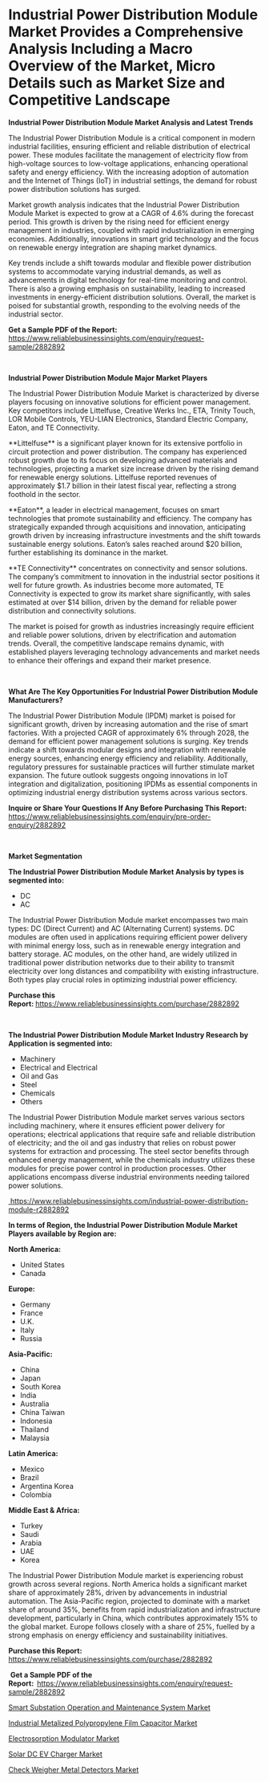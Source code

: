 <p><h1>Industrial Power Distribution Module Market Provides a Comprehensive Analysis Including a Macro Overview of the Market, Micro Details such as Market Size and Competitive Landscape</h1></p><p><strong>Industrial Power Distribution Module Market Analysis and Latest Trends</strong></p>
<p><p>The Industrial Power Distribution Module is a critical component in modern industrial facilities, ensuring efficient and reliable distribution of electrical power. These modules facilitate the management of electricity flow from high-voltage sources to low-voltage applications, enhancing operational safety and energy efficiency. With the increasing adoption of automation and the Internet of Things (IoT) in industrial settings, the demand for robust power distribution solutions has surged.</p><p>Market growth analysis indicates that the Industrial Power Distribution Module Market is expected to grow at a CAGR of 4.6% during the forecast period. This growth is driven by the rising need for efficient energy management in industries, coupled with rapid industrialization in emerging economies. Additionally, innovations in smart grid technology and the focus on renewable energy integration are shaping market dynamics.</p><p>Key trends include a shift towards modular and flexible power distribution systems to accommodate varying industrial demands, as well as advancements in digital technology for real-time monitoring and control. There is also a growing emphasis on sustainability, leading to increased investments in energy-efficient distribution solutions. Overall, the market is poised for substantial growth, responding to the evolving needs of the industrial sector.</p></p>
<p><strong>Get a Sample PDF of the Report:&nbsp;</strong> <a href="https://www.reliablebusinessinsights.com/enquiry/request-sample/2882892?utm_campaign=101&utm_medium=2&utm_source=Github&utm_content=ia&utm_term=13032025&utm_id=industrial-power-distribution-module">https://www.reliablebusinessinsights.com/enquiry/request-sample/2882892</a></p>
<p>&nbsp;</p>
<p><strong>Industrial Power Distribution Module Major Market Players</strong></p>
<p><p>The Industrial Power Distribution Module Market is characterized by diverse players focusing on innovative solutions for efficient power management. Key competitors include Littelfuse, Creative Werks Inc., ETA, Trinity Touch, LOR Mobile Controls, YEU-LIAN Electronics, Standard Electric Company, Eaton, and TE Connectivity.</p><p>**Littelfuse** is a significant player known for its extensive portfolio in circuit protection and power distribution. The company has experienced robust growth due to its focus on developing advanced materials and technologies, projecting a market size increase driven by the rising demand for renewable energy solutions. Littelfuse reported revenues of approximately $1.7 billion in their latest fiscal year, reflecting a strong foothold in the sector.</p><p>**Eaton**, a leader in electrical management, focuses on smart technologies that promote sustainability and efficiency. The company has strategically expanded through acquisitions and innovation, anticipating growth driven by increasing infrastructure investments and the shift towards sustainable energy solutions. Eaton’s sales reached around $20 billion, further establishing its dominance in the market.</p><p>**TE Connectivity** concentrates on connectivity and sensor solutions. The company’s commitment to innovation in the industrial sector positions it well for future growth. As industries become more automated, TE Connectivity is expected to grow its market share significantly, with sales estimated at over $14 billion, driven by the demand for reliable power distribution and connectivity solutions.</p><p>The market is poised for growth as industries increasingly require efficient and reliable power solutions, driven by electrification and automation trends. Overall, the competitive landscape remains dynamic, with established players leveraging technology advancements and market needs to enhance their offerings and expand their market presence.</p></p>
<p>&nbsp;</p>
<p><strong>What Are The Key Opportunities For Industrial Power Distribution Module Manufacturers?</strong></p>
<p><p>The Industrial Power Distribution Module (IPDM) market is poised for significant growth, driven by increasing automation and the rise of smart factories. With a projected CAGR of approximately 6% through 2028, the demand for efficient power management solutions is surging. Key trends indicate a shift towards modular designs and integration with renewable energy sources, enhancing energy efficiency and reliability. Additionally, regulatory pressures for sustainable practices will further stimulate market expansion. The future outlook suggests ongoing innovations in IoT integration and digitalization, positioning IPDMs as essential components in optimizing industrial energy distribution systems across various sectors.</p></p>
<p><strong>Inquire or Share Your Questions If Any Before Purchasing This Report:</strong> <a href="https://www.reliablebusinessinsights.com/enquiry/pre-order-enquiry/2882892?utm_campaign=101&utm_medium=2&utm_source=Github&utm_content=ia&utm_term=13032025&utm_id=industrial-power-distribution-module">https://www.reliablebusinessinsights.com/enquiry/pre-order-enquiry/2882892</a></p>
<p>&nbsp;</p>
<p><strong>Market Segmentation</strong></p>
<p><strong>The Industrial Power Distribution Module Market Analysis by types is segmented into:</strong></p>
<p><ul><li>DC</li><li>AC</li></ul></p>
<p><p>The Industrial Power Distribution Module market encompasses two main types: DC (Direct Current) and AC (Alternating Current) systems. DC modules are often used in applications requiring efficient power delivery with minimal energy loss, such as in renewable energy integration and battery storage. AC modules, on the other hand, are widely utilized in traditional power distribution networks due to their ability to transmit electricity over long distances and compatibility with existing infrastructure. Both types play crucial roles in optimizing industrial power efficiency.</p></p>
<p><strong>Purchase this Report:&nbsp;</strong><a href="https://www.reliablebusinessinsights.com/purchase/2882892?utm_campaign=101&utm_medium=2&utm_source=Github&utm_content=ia&utm_term=13032025&utm_id=industrial-power-distribution-module">https://www.reliablebusinessinsights.com/purchase/2882892</a></p>
<p>&nbsp;</p>
<p><strong>The Industrial Power Distribution Module Market Industry Research by Application is segmented into:</strong></p>
<p><ul><li>Machinery</li><li>Electrical and Electrical</li><li>Oil and Gas</li><li>Steel</li><li>Chemicals</li><li>Others</li></ul></p>
<p><p>The Industrial Power Distribution Module market serves various sectors including machinery, where it ensures efficient power delivery for operations; electrical applications that require safe and reliable distribution of electricity; and the oil and gas industry that relies on robust power systems for extraction and processing. The steel sector benefits through enhanced energy management, while the chemicals industry utilizes these modules for precise power control in production processes. Other applications encompass diverse industrial environments needing tailored power solutions.</p></p>
<p><a href="https://www.reliablebusinessinsights.com/industrial-power-distribution-module-r2882892?utm_campaign=101&utm_medium=2&utm_source=Github&utm_content=ia&utm_term=13032025&utm_id=industrial-power-distribution-module">&nbsp;https://www.reliablebusinessinsights.com/industrial-power-distribution-module-r2882892</a></p>
<p><strong>In terms of Region, the Industrial Power Distribution Module Market Players available by Region are:</strong></p>
<p>
    <p> <strong> North America: </strong>
        <ul>
            <li>United States</li>
            <li>Canada</li>
        </ul>
        </p> 
    <p> <strong> Europe: </strong>
        <ul>
            <li>Germany</li>
            <li>France</li>
            <li>U.K.</li>
            <li>Italy</li>
            <li>Russia</li>
        </ul>
        </p> 
    <p> <strong> Asia-Pacific: </strong>
        <ul>
            <li>China</li>
            <li>Japan</li>
            <li>South Korea</li>
            <li>India</li>
            <li>Australia</li>
            <li>China Taiwan</li>
            <li>Indonesia</li>
            <li>Thailand</li>
            <li>Malaysia</li>
        </ul>
        </p> 
    <p> <strong> Latin America: </strong>
        <ul>
            <li>Mexico</li>
            <li>Brazil</li>
            <li>Argentina Korea</li>
            <li>Colombia</li>
        </ul>
        </p> 
    <p> <strong> Middle East & Africa: </strong>
        <ul>
            <li>Turkey</li>
            <li>Saudi</li>
            <li>Arabia</li>
            <li>UAE</li>
            <li>Korea</li>
        </ul>
    </p>
    </p>
<p><p>The Industrial Power Distribution Module market is experiencing robust growth across several regions. North America holds a significant market share of approximately 28%, driven by advancements in industrial automation. The Asia-Pacific region, projected to dominate with a market share of around 35%, benefits from rapid industrialization and infrastructure development, particularly in China, which contributes approximately 15% to the global market. Europe follows closely with a share of 25%, fuelled by a strong emphasis on energy efficiency and sustainability initiatives.</p></p>
<p><strong>Purchase this Report: </strong><a href="https://www.reliablebusinessinsights.com/purchase/2882892?utm_campaign=101&utm_medium=2&utm_source=Github&utm_content=ia&utm_term=13032025&utm_id=industrial-power-distribution-module">https://www.reliablebusinessinsights.com/purchase/2882892</a></p>
<p>&nbsp;<strong>Get a Sample PDF of the Report:&nbsp;&nbsp;</strong><a href="https://www.reliablebusinessinsights.com/enquiry/request-sample/2882892?utm_campaign=101&utm_medium=2&utm_source=Github&utm_content=ia&utm_term=13032025&utm_id=industrial-power-distribution-module">https://www.reliablebusinessinsights.com/enquiry/request-sample/2882892</a></p>
<p><strong></strong></p>
<p><p><a href="https://github.com/snaikraso/Market-Research-Report-List-1/blob/main/smart-substation-operation-and-maintenance-system-market.md?utm_campaign=101&utm_medium=2&utm_source=Github&utm_content=ia&utm_term=13032025&utm_id=industrial-power-distribution-module">Smart Substation Operation and Maintenance System Market</a></p><p><a href="https://github.com/ilanarohalgh/Market-Research-Report-List-1/blob/main/industrial-metalized-polypropylene-film-capacitor-market.md?utm_campaign=101&utm_medium=2&utm_source=Github&utm_content=ia&utm_term=13032025&utm_id=industrial-power-distribution-module">Industrial Metalized Polypropylene Film Capacitor Market</a></p><p><a href="https://github.com/iperitvik8/Market-Research-Report-List-1/blob/main/electrosorption-modulator-market.md?utm_campaign=101&utm_medium=2&utm_source=Github&utm_content=ia&utm_term=13032025&utm_id=industrial-power-distribution-module">Electrosorption Modulator Market</a></p><p><a href="https://github.com/frodanlert/Market-Research-Report-List-1/blob/main/solar-dc-ev-charger-market.md?utm_campaign=101&utm_medium=2&utm_source=Github&utm_content=ia&utm_term=13032025&utm_id=industrial-power-distribution-module">Solar DC EV Charger Market</a></p><p><a href="https://github.com/kadutjoelly83/Market-Research-Report-List-1/blob/main/check-weigher-metal-detectors-market.md?utm_campaign=101&utm_medium=2&utm_source=Github&utm_content=ia&utm_term=13032025&utm_id=industrial-power-distribution-module">Check Weigher Metal Detectors Market</a></p></p>